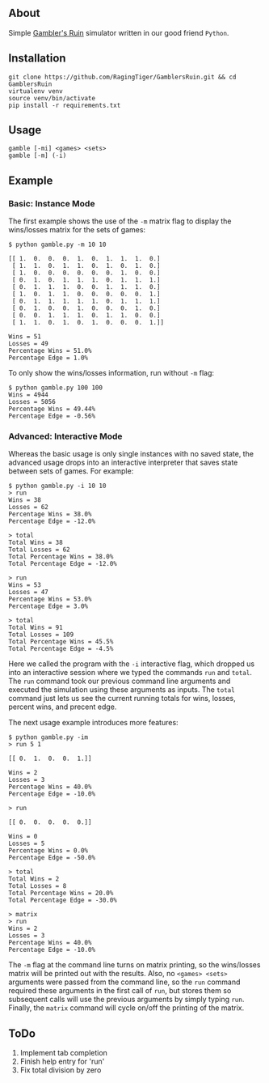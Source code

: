 ## About
Simple [Gambler's Ruin](https://en.wikipedia.org/wiki/Gambler%27s_ruin) simulator written in our good friend `Python`.

## Installation
```
git clone https://github.com/RagingTiger/GamblersRuin.git && cd GamblersRuin
virtualenv venv
source venv/bin/activate
pip install -r requirements.txt
```

## Usage
```
gamble [-mi] <games> <sets>
gamble [-m] (-i)
```

## Example
### Basic: Instance Mode
The first example shows the use of the `-m` matrix flag to display the
wins/losses matrix for the sets of games:
```
$ python gamble.py -m 10 10

[[ 1.  0.  0.  0.  1.  0.  1.  1.  1.  0.]
 [ 1.  1.  0.  1.  1.  0.  1.  0.  1.  0.]
 [ 1.  0.  0.  0.  0.  0.  0.  1.  0.  0.]
 [ 0.  1.  0.  1.  1.  1.  0.  1.  1.  1.]
 [ 0.  1.  1.  1.  0.  0.  1.  1.  1.  0.]
 [ 1.  0.  1.  1.  0.  0.  0.  0.  0.  1.]
 [ 0.  1.  1.  1.  1.  1.  0.  1.  1.  1.]
 [ 0.  1.  0.  0.  1.  0.  0.  0.  1.  0.]
 [ 0.  0.  1.  1.  1.  0.  1.  1.  0.  0.]
 [ 1.  1.  0.  1.  0.  1.  0.  0.  0.  1.]]

Wins = 51
Losses = 49
Percentage Wins = 51.0%
Percentage Edge = 1.0%
```

To only show the wins/losses information, run without `-m` flag:
```
$ python gamble.py 100 100
Wins = 4944
Losses = 5056
Percentage Wins = 49.44%
Percentage Edge = -0.56%
```

### Advanced: Interactive Mode
Whereas the basic usage is only single instances with no saved state, the
advanced usage drops into an interactive interpreter that saves state between
sets of games. For example:
```
$ python gamble.py -i 10 10
> run
Wins = 38
Losses = 62
Percentage Wins = 38.0%
Percentage Edge = -12.0%

> total
Total Wins = 38
Total Losses = 62
Total Percentage Wins = 38.0%
Total Percentage Edge = -12.0%

> run
Wins = 53
Losses = 47
Percentage Wins = 53.0%
Percentage Edge = 3.0%

> total
Total Wins = 91
Total Losses = 109
Total Percentage Wins = 45.5%
Total Percentage Edge = -4.5%
```

Here we called the program with the `-i` interactive flag, which dropped us
into an interactive session where we typed the commands `run` and `total`. The
`run` command took our previous command line arguments and executed the
simulation using these arguments as inputs. The `total` command just lets us
see the current running totals for wins, losses, percent wins, and precent edge.

The next usage example introduces more features:
```
$ python gamble.py -im
> run 5 1

[[ 0.  1.  0.  0.  1.]]

Wins = 2
Losses = 3
Percentage Wins = 40.0%
Percentage Edge = -10.0%

> run

[[ 0.  0.  0.  0.  0.]]

Wins = 0
Losses = 5
Percentage Wins = 0.0%
Percentage Edge = -50.0%

> total
Total Wins = 2
Total Losses = 8
Total Percentage Wins = 20.0%
Total Percentage Edge = -30.0%

> matrix
> run
Wins = 2
Losses = 3
Percentage Wins = 40.0%
Percentage Edge = -10.0%
```

The `-m` flag at the command line turns on matrix printing, so the wins/losses
matrix will be printed out with the results. Also, no `<games> <sets>`
arguments were passed from the command line, so the `run` command required these
arguments in the first call of `run`, but stores them so subsequent
calls will use the previous arguments by simply typing `run`. Finally, the
`matrix` command will cycle on/off the printing of the matrix.

## ToDo
1. Implement tab completion
2. Finish help entry for 'run'
3. Fix total division by zero
